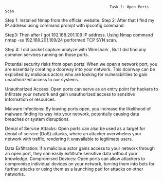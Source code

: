                                                     Task 1: Open Ports Scan     

Step 1: Installed Nmap from the official website.
Step 2: After that I find my IP address using command prompt with ipconfig command.
 
Step3: Then after I got 192.168.201.109 IP address. Using Nmap command 
              nmap -ss 192.168.201.109/24 performed TCP SYN scan.
 
Step 4: I did packet capture analyze with Wireshark , But I did find any common services running on those ports.
 
Potential security risks from open ports:
When we open a network port, you are essentially creating a doorway into your network. This doorway can be exploited by malicious actors who are looking for vulnerabilities to gain unauthorized access to our systems.

Unauthorized Access: Open ports can serve as an entry point for hackers to infiltrate your network and gain unauthorized access to sensitive information or resources.

Malware Infections: By leaving ports open, you increase the likelihood of malware finding its way into your network, potentially causing data breaches or system disruptions.

Denial of Service Attacks: Open ports can also be used as a target for denial of service (DoS) attacks, where an attacker overwhelms your network with traffic, rendering it unavailable to legitimate users.

Data Exfiltration: If a malicious actor gains access to your network through an open port, they can easily exfiltrate sensitive data without your knowledge.
Compromised Devices: Open ports can allow attackers to compromise individual devices on your network, turning them into bots for further attacks or using them as a launching pad for attacks on other networks.
	

